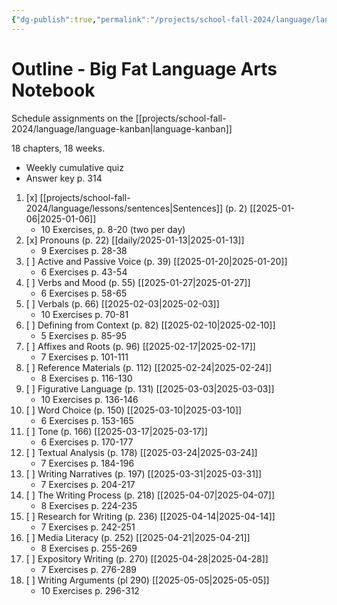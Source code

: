 ```yaml
---
{"dg-publish":true,"permalink":"/projects/school-fall-2024/language/language-review/"}
---
```



# Outline - Big Fat Language Arts Notebook

Schedule assignments on the [[projects/school-fall-2024/language/language-kanban\|language-kanban]]

18 chapters, 18 weeks. 

- Weekly cumulative quiz
- Answer key p. 314

1. [x] [[projects/school-fall-2024/language/lessons/sentences\|Sentences]] (p. 2) [[2025-01-06\|2025-01-06]]
    - 10 Exercises, p. 8-20 (two per day)
3. [x] Pronouns (p. 22) [[daily/2025-01-13\|2025-01-13]]
    - 9 Exercises p. 28-38
4. [ ] Active and Passive Voice (p. 39) [[2025-01-20\|2025-01-20]]
    - 6 Exercises p. 43-54
5. [ ] Verbs and Mood (p. 55) [[2025-01-27\|2025-01-27]]
    - 6 Exercises p. 58-65
6. [ ] Verbals (p. 66) [[2025-02-03\|2025-02-03]]
    - 10 Exercises p. 70-81
7. [ ] Defining from Context (p. 82) [[2025-02-10\|2025-02-10]]
    - 5 Exercises p. 85-95
8. [ ] Affixes and Roots (p. 96) [[2025-02-17\|2025-02-17]]
    - 7 Exercises p. 101-111
9. [ ] Reference Materials (p. 112) [[2025-02-24\|2025-02-24]]
    - 8 Exercises p. 116-130 
10. [ ] Figurative Language (p. 131) [[2025-03-03\|2025-03-03]]
    - 10 Exercises p. 136-146 
11. [ ] Word Choice (p. 150) [[2025-03-10\|2025-03-10]]
    - 6 Exercises p. 153-165
12. [ ] Tone (p. 166) [[2025-03-17\|2025-03-17]]
    - 6 Exercises p. 170-177
13. [ ] Textual Analysis (p. 178) [[2025-03-24\|2025-03-24]]
    - 7 Exercises p. 184-196
14. [ ] Writing Narratives (p. 197) [[2025-03-31\|2025-03-31]]
    - 7 Exercises p. 204-217
15. [ ] The Writing Process (p. 218) [[2025-04-07\|2025-04-07]]
    - 8 Exercises p. 224-235
16. [ ] Research for Writing (p. 236) [[2025-04-14\|2025-04-14]]
    - 7 Exercises p. 242-251
17. [ ] Media Literacy (p. 252) [[2025-04-21\|2025-04-21]]
    - 8 Exercises p. 255-269
18. [ ] Expository Writing (p. 270) [[2025-04-28\|2025-04-28]]
    - 7 Exercises p. 276-289
19. [ ] Writing Arguments (pl 290) [[2025-05-05\|2025-05-05]]
    - 10 Exercises p. 296-312


